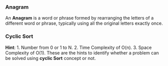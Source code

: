 
### Anagram
An **Anagram** is a word or phrase formed by rearranging the letters of a different word or phrase, typically using all the original letters exactly once.


### Cyclic Sort
**Hint**: 1. Number from 0 or 1 to N.
			 2. Time Complexity of O(n).
			 3. Space Complexity of O(1).
These are the hints to identify whether a problem can be solved using **cyclic Sort** concept or not.

